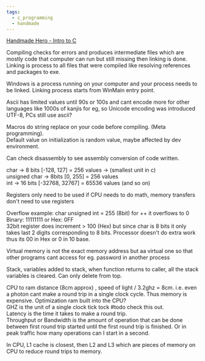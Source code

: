```yaml
---
tags:
  - c_programming
  - handmade
---
```


[Handmade Hero - Intro to C](https://guide.handmadehero.org/intro-to-c/day1/)  

Compiling checks for errors and produces intermediate files which are mostly code that computer can run but still missing then linking is done.  
Linking is process to all files that were compiled like resolving references and packages to exe.  

Windows is a process running on your computer and your process needs to be linked. Linking process starts from WinMain entry point.

Ascii has limited values until 90s or 100s and cant encode more for other languages like 1000s of kanjis for eg, so Unicode encoding was introduced UTF-8, PCs still use ascii?  

Macros do string replace on your code before compiling. (Meta programming).  
Default value on initialization is random value, maybe affected by dev environment.  

Can check disassembly to see assembly conversion of code written.  

char -> 8 bits  \[-128, 127] = 256 values      -> (smallest unit in c)  
unsigned char -> 8bits \[0, 255] = 256 values  
int -> 16 bits \[-32768, 32767] = 65536 values (and so on)  

Registers only need to be used if CPU needs to do math, memory transfers don't need to use registers  

Overflow example: char unsigned int = 255 (8bit) for ++ it overflows to 0  
Binary: 11111111  or Hex: 0FF  
32bit register does increment > 100 (Hex) but since char is 8 bits it only takes last 2 digits corresponding to 8 bits. Processor doesn't do extra work thus its 00 in Hex or 0 in 10 base.  

Virtual memory is not the exact memory address but aa virtual one so that other programs cant access for eg. password in another process

Stack, variables added to stack, when function returns to caller, all the stack variables is cleared. Can only delete from top.

CPU to ram distance (8cm approx) , speed of light / 3.2ghz = 8cm. i.e. even a photon cant make a round trip in a single clock cycle. Thus memory is expensive. Optimization ram built into the CPU?  
GHZ  is the unit of a single clock tick tock #todo check this out.  
Latency is the time it takes to make a round trip.  
Throughput or Bandwidth is the amount of operation that can be done between first round trip started until the first round trip is finished. Or in peak traffic how many operations can I start in a second.  

In CPU, L1 cache is closest, then L2 and L3 which are pieces of memory on CPU to reduce round trips to memory.